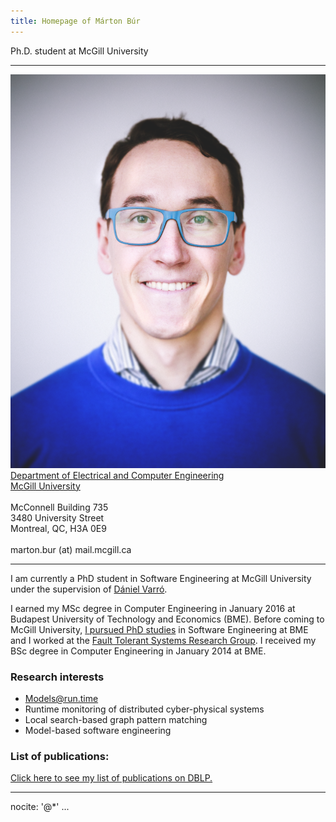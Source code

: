 ```yaml
---
title: Homepage of Márton Búr
---
```

Ph.D. student at McGill University

<link rel="shortcut icon" type="image/png" href="images/falcon.png">



-------------------------------------- ------- -------------------------------------------------------------------------------------------------------
![Marton Bur](images/marton-bur.png)    <br/>  [Department of Electrical and Computer Engineering](https://www.mcgill.ca/ece/)<br/>
                                               [McGill University](https://www.mcgill.ca/)<br/>
                                               <br/>
                                               McConnell Building 735<br/>
                                               3480 University Street<br/>
                                               Montreal, QC, H3A 0E9<br/>
                                               <br/>
                                               marton.bur (at) mail.mcgill.ca

------------------------------------------------------------------------------------------------------------------------------------------------------

I am currently a PhD student in Software Engineering at McGill University under the supervision of [Dániel Varró](https://www.mcgill.ca/ece/daniel-varro).

I earned my MSc degree in Computer Engineering in January 2016 at Budapest University of Technology and Economics (BME). Before coming to McGill University, [I pursued PhD studies](https://inf.mit.bme.hu/en/members/burm) in Software Engineering at BME and I worked at the [Fault Tolerant Systems Research Group](https://inf.mit.bme.hu/en/). I received my BSc degree in Computer Engineering in January 2014 at BME.


### Research interests

 * Models@run.time
 * Runtime monitoring of distributed cyber-physical systems
 * Local search-based graph pattern matching
 * Model-based software engineering



### List of publications: 

[Click here to see my list of publications on DBLP.](http://dblp.uni-trier.de/pers/hd/b/B=uacute=r:M=aacute=rton)

---
nocite: '@*'
...

[comment]: <> (This is a comment, not rendered)
[//]: <> (>! Spoilers could be added like this)
